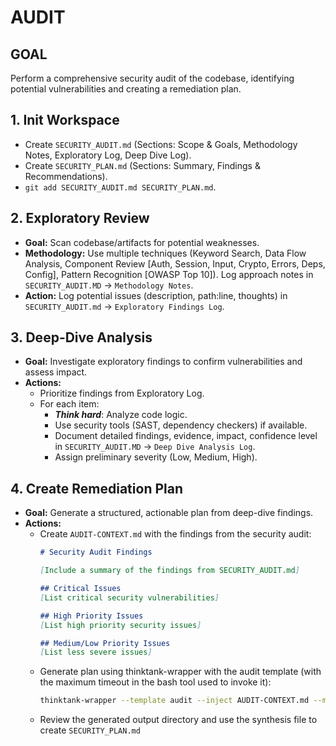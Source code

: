 # AUDIT

## GOAL
Perform a comprehensive security audit of the codebase, identifying potential vulnerabilities and creating a remediation plan.

## 1. Init Workspace
- Create `SECURITY_AUDIT.md` (Sections: Scope & Goals, Methodology Notes, Exploratory Log, Deep Dive Log).
- Create `SECURITY_PLAN.md` (Sections: Summary, Findings & Recommendations).
- `git add SECURITY_AUDIT.md SECURITY_PLAN.md`.

## 2. Exploratory Review
- **Goal:** Scan codebase/artifacts for potential weaknesses.
- **Methodology:** Use multiple techniques (Keyword Search, Data Flow Analysis, Component Review [Auth, Session, Input, Crypto, Errors, Deps, Config], Pattern Recognition [OWASP Top 10]). Log approach notes in `SECURITY_AUDIT.MD` -> `Methodology Notes`.
- **Action:** Log potential issues (description, path:line, thoughts) in `SECURITY_AUDIT.md` -> `Exploratory Findings Log`.

## 3. Deep-Dive Analysis
- **Goal:** Investigate exploratory findings to confirm vulnerabilities and assess impact.
- **Actions:**
    - Prioritize findings from Exploratory Log.
    - For each item:
        - ***Think hard***: Analyze code logic.
        - Use security tools (SAST, dependency checkers) if available.
        - Document detailed findings, evidence, impact, confidence level in `SECURITY_AUDIT.MD` -> `Deep Dive Analysis Log`.
        - Assign preliminary severity (Low, Medium, High).

## 4. Create Remediation Plan
- **Goal:** Generate a structured, actionable plan from deep-dive findings.
- **Actions:**
    - Create `AUDIT-CONTEXT.md` with the findings from the security audit:
      ```markdown
      # Security Audit Findings
      
      [Include a summary of the findings from SECURITY_AUDIT.md]
      
      ## Critical Issues
      [List critical security vulnerabilities]
      
      ## High Priority Issues
      [List high priority security issues]
      
      ## Medium/Low Priority Issues
      [List less severe issues]
      ```
    - Generate plan using thinktank-wrapper with the audit template (with the maximum timeout in the bash tool used to invoke it):
        ```bash
        thinktank-wrapper --template audit --inject AUDIT-CONTEXT.md --model-set high_context --include-glance --include-philosophy ./
        ```
    - Review the generated output directory and use the synthesis file to create `SECURITY_PLAN.md`